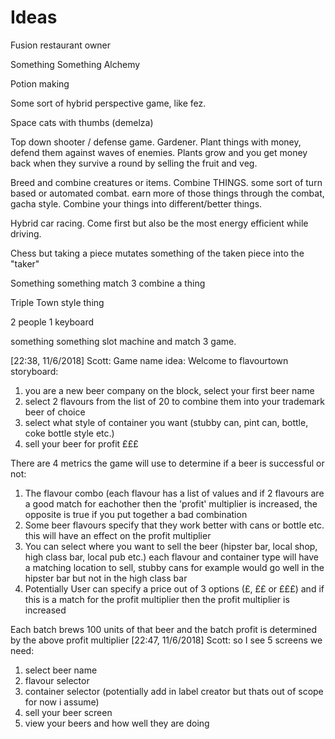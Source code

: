 # Ideas

Fusion restaurant owner

Something Something Alchemy

Potion making

Some sort of hybrid perspective game, like fez.

Space cats with thumbs (demelza)

Top down shooter / defense game. Gardener. Plant things with money, defend them against waves of enemies. Plants grow and you get money back when they survive a round by selling the fruit and veg.

Breed and combine creatures or items. Combine THINGS. some sort of turn based or automated combat. earn more of those things through the combat, gacha style. Combine your things into different/better things.

Hybrid car racing. Come first but also be the most energy efficient while driving.

Chess but taking a piece mutates something of the taken piece into the "taker"

Something something match 3 combine a thing

Triple Town style thing

2 people 1 keyboard

something something slot machine and match 3 game.

[22:38, 11/6/2018] Scott: Game name idea: Welcome to flavourtown
storyboard:
1. you are a new beer company on the block, select your first beer name
2. select 2 flavours from the list of 20 to combine them into your trademark beer of choice
3. select what style of container you want (stubby can, pint can, bottle, coke bottle style etc.)
4. sell your beer for profit £££ 

There are 4 metrics the game will use to determine if a beer is successful or not:
1. The flavour combo (each flavour has a list of values and if 2 flavours are a good match for eachother then the 'profit' multiplier is increased, the opposite is true if you put together a bad combination
2. Some beer flavours specify that they work better with cans or bottle etc. this will have an effect on the profit multiplier
3.  You can select where you want to sell the beer (hipster bar, local shop, high class bar, local pub etc.) each flavour and container type will have a matching location to sell, stubby cans for example would go well in the hipster bar but not in the high class bar
4. Potentially User can specify a price out of 3 options (£, ££ or £££) and if this is a match for the profit multiplier then the profit multiplier is increased

Each batch brews 100 units of that beer and the batch profit is determined by the above profit multiplier
[22:47, 11/6/2018] Scott: so I see 5 screens we need:
1. select beer name
2. flavour selector
3. container selector (potentially add in label creator but thats out of scope for now i assume)
4. sell your beer screen
5. view your beers and how well they are doing
